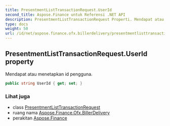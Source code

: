 ```yaml
---
title: PresentmentListTransactionRequest.UserId
second_title: Aspose.Finance untuk Referensi .NET API
description: PresentmentListTransactionRequest Properti. Mendapat atau menetapkan id pengguna.
type: docs
weight: 50
url: /id/net/aspose.finance.ofx.billerdelivery/presentmentlisttransactionrequest/userid/
---
```

## PresentmentListTransactionRequest.UserId property

Mendapat atau menetapkan id pengguna.

```csharp
public string UserId { get; set; }
```

### Lihat juga

* class [PresentmentListTransactionRequest](../)
* ruang nama [Aspose.Finance.Ofx.BillerDelivery](../../presentmentlisttransactionrequest/)
* perakitan [Aspose.Finance](../../../)



